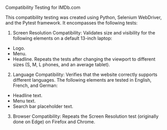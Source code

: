 Compatibility Testing for IMDb.com

This compatibility testing was created using Python, Selenium WebDriver, and the Pytest framework. It encompasses the following tests:

1. Screen Resolution Compatibility:
Validates size and visibility for the following elements on a default 13-inch laptop:
* Logo.
* Menu.
* Headline.
Repeats the tests after changing the viewport to different sizes (S, M, L phones, and an average tablet).
2. Language Compatibility:
Verifies that the website correctly supports different languages.
The following elements are tested in English, French, and German:
* Headline text.
* Menu text.
* Search bar placeholder text.
3. Browser Compatibility:
Repeats the Screen Resolution test (originally done on Edge) on Firefox and Chrome.
